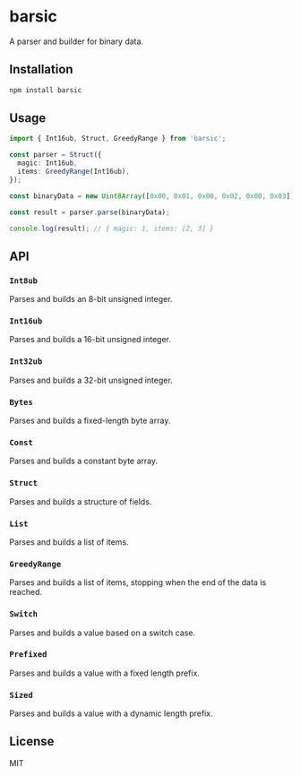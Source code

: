 # barsic

A parser and builder for binary data.

## Installation

```bash
npm install barsic
```

## Usage

```typescript
import { Int16ub, Struct, GreedyRange } from 'barsic';

const parser = Struct({
  magic: Int16ub,
  items: GreedyRange(Int16ub),
});

const binaryData = new Uint8Array([0x00, 0x01, 0x00, 0x02, 0x00, 0x03]);

const result = parser.parse(binaryData);

console.log(result); // { magic: 1, items: [2, 3] }
```

## API

### `Int8ub`

Parses and builds an 8-bit unsigned integer.

### `Int16ub`

Parses and builds a 16-bit unsigned integer.

### `Int32ub`

Parses and builds a 32-bit unsigned integer.

### `Bytes`

Parses and builds a fixed-length byte array.

### `Const`

Parses and builds a constant byte array.

### `Struct`

Parses and builds a structure of fields.

### `List`

Parses and builds a list of items.

### `GreedyRange`

Parses and builds a list of items, stopping when the end of the data is reached.

### `Switch`

Parses and builds a value based on a switch case.

### `Prefixed`

Parses and builds a value with a fixed length prefix.

### `Sized`

Parses and builds a value with a dynamic length prefix.

## License

MIT
